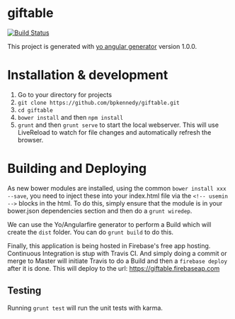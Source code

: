 # giftable
[![Build Status](https://travis-ci.org/bpkennedy/giftable.svg?branch=master)](https://travis-ci.org/bpkennedy/giftable)

This project is generated with [yo angular generator](https://github.com/yeoman/generator-angular)
version 1.0.0.

# Installation & development

1. Go to your directory for projects
2. `git clone https://github.com/bpkennedy/giftable.git`
3. `cd giftable`
4. `bower install` and then `npm install`
5. `grunt` and then `grunt serve` to start the local webserver.  This will use LiveReload to watch for file changes and automatically refresh the browser.

# Building and Deploying

As new bower modules are installed, using the common `bower install xxx --save`, you need to inject these into your index.html file via the `<!-- usemin -->` blocks in the html.  To do this, simply ensure that the module is in your bower.json dependencies section and then do a `grunt wiredep`.

We can use the Yo/Angularfire generator to perform a Build which will create the `dist` folder.  You can do `grunt build` to do this.

Finally, this application is being hosted in Firebase's free app hosting.  Continuous Integration is stup with Travis CI.  And simply doing a commit or merge to Master will initiate Travis to do a Build and then a `firebase deploy` after it is done.  This will deploy to the url: https://giftable.firebaseap.com

## Testing

Running `grunt test` will run the unit tests with karma.
